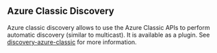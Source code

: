 ## Azure Classic Discovery

Azure classic discovery allows to use the Azure Classic APIs to perform automatic discovery (similar to multicast). It is available as a plugin. See [discovery-azure-classic](https://www.elastic.co/guide/en/elasticsearch/plugins/5.4/discovery-azure-classic.html) for more information.

